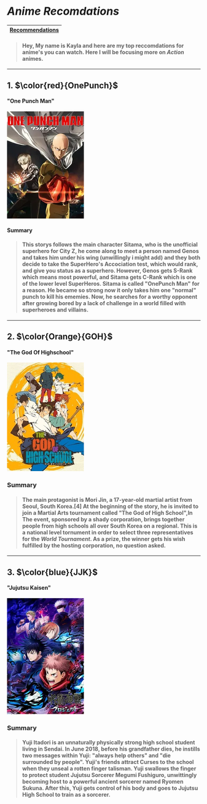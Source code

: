 # *Anime Recomdations* 
| [Recommendations](RecsMain.md) 
| ----------- | 
> #### Hey, My name is Kayla and here are my top reccomdations for anime's you can watch. Here I will be focusing more on *Action* animes. 
---
## 1. $\color{red}{OnePunch}$
#### "One Punch Man"
![OnePunch Image](ONEP.webp)
#### Summary
> #### This storys follows the main character Sitama, who is the unofficial superhero for City Z, he come along to meet a person named Genos and takes him under his wing (unwillingly i might add) and they both decide to take the SuperHero's Accociation test, which would rank, and give you status as a superhero. However, Genos gets S-Rank which means most powerful, and Sitama gets C-Rank which is one of the lower level SuperHeros. Sitama is called "OnePunch Man" for a reason. He became so strong now it only takes him one "normal" punch to kill his ememies. Now, he searches for a worthy opponent after growing bored by a lack of challenge in a world filled with superheroes and villains.
---
## 2. $\color{Orange}{GOH}$
#### "The God Of Highschool"
![GOH Image](GOH.jpg) 
### Summary 
>#### The main protagonist is Mori Jin, a 17-year-old martial artist from Seoul, South Korea.[4] At the beginning of the story, he is invited to join a Martial Arts tournament called "The God of High School",In The event, sponsored by a shady corporation, brings together people from high schools all over South Korea on a regional. This is a national level tornument in order to select three representatives for the *World Tournament*. As a prize, the winner gets his wish fulfilled by the hosting corporation, no question asked.
---
## 3.  $\color{blue}{JJK}$
#### "Jujutsu Kaisen"
![JJK](JJK.webp)
### Summary
>#### Yuji Itadori is an unnaturally physically strong high school student living in Sendai. In June 2018, before his grandfather dies, he instills two messages within Yuji: "always help others" and "die surrounded by people". Yuji's friends attract Curses to the school when they unseal a rotten finger talisman. Yuji swallows the finger to protect student Jujutsu Sorcerer Megumi Fushiguro, unwittingly becoming host to a powerful ancient sorcerer named Ryomen Sukuna. After this, Yuji gets control of his body and goes to Jujutsu High School to train as a sorcerer.
